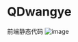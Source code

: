 # QDwangye
前端静态代码
![image](https://github.com/user-attachments/assets/a3e7f487-6f0a-47ef-ab5d-f2c275731359)
